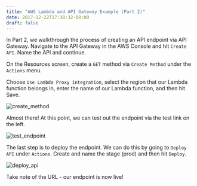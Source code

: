 ```yaml
---
title: "AWS Lambda and API Gateway Example (Part 2)"
date: 2017-12-22T17:38:32-08:00
draft: false
---
```


In Part 2, we walkthrough the process of creating an API endpoint via API Gateway. Navigate to the API Gateway in the AWS Console and hit `Create API`. Name the API and continue.

On the Resources screen, create a `GET` method via `Create Method` under the `Actions` menu.

Choose `Use Lambda Proxy integration`, select the region that our Lambda function belongs in, enter the name of our Lambda function, and then hit Save.

![create_method](https://user-images.githubusercontent.com/10470014/34316854-a33cfbf4-e754-11e7-84d6-2091ebf138a0.png)

Almost there! At this point, we can test out the endpoint via the test link on the left.

![test_endpoint](https://user-images.githubusercontent.com/10470014/34316868-3ad58c74-e755-11e7-90ac-519729f1df7e.png)

The last step is to deploy the endpoint. We can do this by going to `Deploy API` under `Actions`. Create and name the stage (prod) and then hit `Deploy`.

![deploy_api](https://user-images.githubusercontent.com/10470014/34316872-8eb2b8d0-e755-11e7-8377-6b6dd1661b0d.png)

Take note of the URL - our endpoint is now live!

